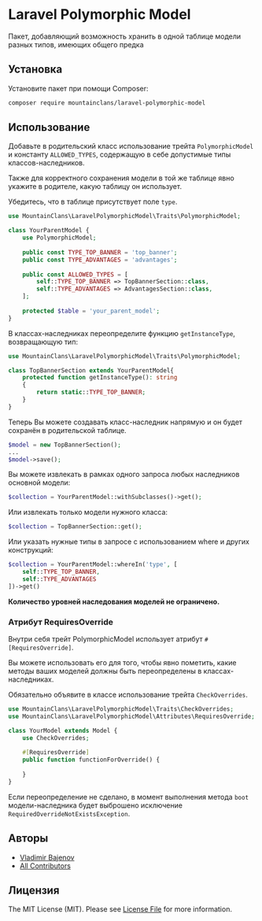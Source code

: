 # Laravel Polymorphic Model

Пакет, добавляющий возможность хранить в одной таблице модели разных типов, имеющих общего предка

## Установка

Установите пакет при помощи Composer:

```bash
composer require mountainclans/laravel-polymorphic-model
```

## Использование

Добавьте в родительский класс использование трейта `PolymorphicModel` и константу `ALLOWED_TYPES`, содержащую в себе допустимые типы классов-наследников.

Также для корректного сохранения модели в той же таблице явно укажите в родителе, какую таблицу он использует.

Убедитесь, что в таблице присутствует поле `type`.

```php
use MountainClans\LaravelPolymorphicModel\Traits\PolymorphicModel;

class YourParentModel {
    use PolymorphicModel;
    
    public const TYPE_TOP_BANNER = 'top_banner';
    public const TYPE_ADVANTAGES = 'advantages';
    
    public const ALLOWED_TYPES = [
        self::TYPE_TOP_BANNER => TopBannerSection::class,
        self::TYPE_ADVANTAGES => AdvantagesSection::class,
    ];
    
    protected $table = 'your_parent_model';
}
```

В классах-наследниках переопределите функцию `getInstanceType`, возвращающую тип:

```php
use MountainClans\LaravelPolymorphicModel\Traits\PolymorphicModel;

class TopBannerSection extends YourParentModel{
    protected function getInstanceType(): string
    {
        return static::TYPE_TOP_BANNER;
    }
}
```

Теперь Вы можете создавать класс-наследник напрямую и он будет сохранён в родительской таблице.
```php
$model = new TopBannerSection();
...
$model->save();
```

Вы можете извлекать в рамках одного запроса любых наследников основной модели:
```php
$collection = YourParentModel::withSubclasses()->get();
```

Или извлекать только модели нужного класса:
```php
$collection = TopBannerSection::get();
```

Или указать нужные типы в запросе с использованием where и других конструкций:
```php
$collection = YourParentModel::whereIn('type', [
    self::TYPE_TOP_BANNER, 
    self::TYPE_ADVANTAGES
])->get()
```

**Количество уровней наследования моделей не ограничено.**

### Атрибут RequiresOverride
Внутри себя трейт PolymorphicModel использует атрибут `#[RequiresOverride]`.

Вы можете использовать его для того, чтобы явно пометить, какие методы ваших моделей должны быть переопределены в классах-наследниках.

Обязательно объявите в классе использование трейта `CheckOverrides`.

```php
use MountainClans\LaravelPolymorphicModel\Traits\CheckOverrides;
use MountainClans\LaravelPolymorphicModel\Attributes\RequiresOverride;

class YourModel extends Model {
    use CheckOverrides;
    
    #[RequiresOverride]
    public function functionForOverride() {
        
    }
}
```

Если переопределение не сделано, в момент выполнения метода `boot` модели-наследника будет выброшено исключение `RequiredOverrideNotExistsException`.

## Авторы

- [Vladimir Bajenov](https://github.com/mountainclans)
- [All Contributors](../../contributors)

## Лицензия

The MIT License (MIT). Please see [License File](LICENSE.md) for more information.
